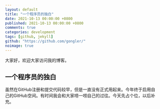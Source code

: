 ```yaml
---
layout: default
title: "一个程序员的独白"
date: 2021-10-13 00:00:00 +0800
published: 2021-10-13 00:00:00 +0800
comments: true
categories: development
tags: [github, jekyll]
github: "https://github.com/gongler/"
noimage: true
---
```

大家好，欢迎大家访问我的博客。
<!--more-->

## 一个程序员的独白


虽然在GitHub注册和提交代码较早，但是一直没有正式用起来。今年终于启用自己的GitHub空间。有时间我会和大家唠一唠自己的过往。今天先占个位，以后补充。

